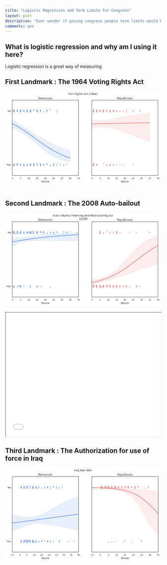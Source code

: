```yaml
---
title: "Logistic Regression and Term Limits for Congress"
layout: post
description: "Ever wonder if giving congress people term limits would be a good idea? Here, I use logistic regression to look at a few landmark pieces of legislation and determine what role (if any) limiting term limits would play on the outcome of the vote"
comments: yes
---
```


## What is logistic regression and why am I using it here?

Logistic regression is a great way of measuring

## First Landmark : The 1964 Voting Rights Act

<a href="/res/blog_4/civil_rights.png">
<img src="/res/blog_4/civil_rights.png">
</a>﻿

## Second Landmark : The 2008 Auto-bailout

<a href="/res/blog_4/auto.png">
<img src="/res/blog_4/auto.png">
</a>﻿

<iframe src="/res/blog_4/donut2.html" width="100%" height="400"  scrolling="no"></iframe>

## Third Landmark : The Authorization for use of force in Iraq

<a href="/res/blog_4/iraq.png">
<img src="/res/blog_4/iraq.png">
</a>﻿
